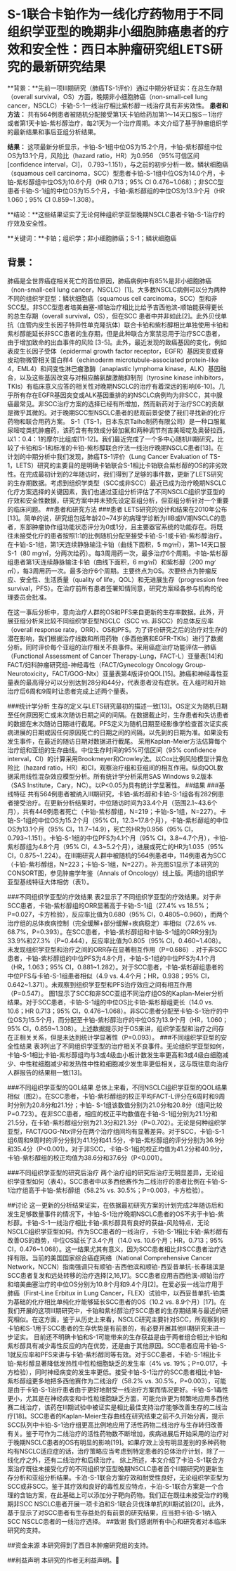 # S-1联合卡铂作为一线化疗药物用于不同组织学亚型的晚期非小细胞肺癌患者的疗效和安全性：西日本肿瘤研究组LETS研究的最新研究结果


**背景：**先前一项III期研究（肺癌TS-1评价）通过中期分析证实：在总生存期（overall survival，OS）方面，晚期非小细胞肺癌（non-small-cell lung cancer，NSCLC）卡铂-S-1一线治疗相比紫杉醇一线治疗具有非劣效性。
**患者和方法：** 共有564例患者被随机分配接受第1天卡铂给药加第1～14天口服S－1治疗或者第1天卡铂-紫杉醇治疗，每21天为一个治疗周期。本文介绍了基于肿瘤组织学的最新结果和事后亚组分析结果。

**结果：** 这项最新分析显示，卡铂-S-1组中位OS为15.2个月，卡铂-紫杉醇组中位OS为13.1个月，风险比（hazard ratio，HR）为0.956 （95%可信区间[confidence interval，CI]， 0.793~1.151），与之前的初步分析一致。鳞状细胞癌（squamous cell carcinoma，SCC）型患者卡铂-S-1组中位OS为14.0个月，卡铂-紫杉醇组中位OS为10.6个月（HR 0.713；95% CI 0.476~1.068）；非SCC型患者卡铂-S-1组的中位OS为15.5个月，卡铂-紫杉醇组的中位OS为13.9个月（HR 1.060；95% CI 0.859~1.308）。

**结论：**这些结果证实了无论何种组织学亚型晚期NSCLC患者卡铂-S-1治疗的疗效及安全性。

**关键词：**卡铂；组织学；非小细胞肺癌；S-1；鳞状细胞癌

## 背景：

肺癌是全世界癌症相关死亡的首位原因，肺癌病例中有85%是非小细胞肺癌（non-small-cell lung cancer，NSCLC）[1]。大多数NSCLC病例可以分为两种不同的组织学亚型：鳞状细胞癌（squamous cell carcinoma，SCC）型和非SCC型。非SCC型患者培美曲塞-顺铂治疗相比比给予吉西他滨-顺铂能获得更长的总生存期（overall survival，OS），但在SCC 患者中并非如此[2]。此外贝伐单抗（血管内皮生长因子特异性单克隆抗体）联合卡铂和紫杉醇相比单独使用卡铂和紫杉醇能延长非SCC患者的生存期，但是此种联合方案禁忌用于治疗SCC患者，由于增加致命的出血事件的风险 [3-5]。此外，最近发现的致癌基因的变化，例如表皮生长因子受体（epidermal growth factor receptor，EGFR）基因突变或脊皮动物微管相关蛋白样4（echinoderm microtubule-associated protein-like 4，EML4）和间变性淋巴瘤激酶（anaplastic lymphoma kinase，ALK）基因融合，以及这些基因改变与对相应酪氨酸激酶抑制剂（tyrosine kinase inhibitors，TKIs）有临床意义应答的相关性对晚期NSCLC的治疗有着深远的影响[6-10]。几乎所有存在EGFR基因突变或ALK基因重排的的NSCLC病例均为非SCC，其中腺癌最常见。非SCC治疗方案的选择已经有所增加，然而新药对于治疗SCC的贡献是微乎其微的。对于晚期SCC型NSCLC患者的悲观前景促使了我们寻找新的化疗药物和联合用药方案。
S-1（TS-1，日本东京Taiho制药有限公司）是一种口服氟尿嘧啶类抗肿瘤药，该药含有有效成分替加氟和两种调节剂吉美嘧啶及奥替拉西，以1：0.4：1的摩尔比组成[11-12]。我们最近完成了一个多中心随机III期研究，比较了卡铂和S-1和标准的卡铂-紫杉醇联合疗法一线治疗晚期NSCLC患者[13]。在计划的中期分析中我们发现，肺癌TS-1评价（Lung Cancer Evaluation of TS-1，LETS）研究的主要目的是明确卡铂联合S-1相比卡铂联合紫杉醇的OS的非劣效性。在完成最初计划的2年随访时，我们得到了足够的事件数，更新了LETS研究的生存期数据。考虑到组织学类型（SCC或非SCC）最近已成为治疗晚期NSCLC化疗方案选择的关键因素，我们也通过亚组分析评估了不同NSCLC组织学亚型的疗效和安全性数据，研究方案中并未预先设定亚组分析，但亚组分析针对一个重要的临床问题。
##患者和研究方法
###患者
LETS研究的设计和结果在2010年公布[13]。简单的说，研究组包括年龄20~74岁的病理学诊断为ⅢB或Ⅳ期NSCLC的患者，东部肿瘤协作组功能状态评分为0或1分，且主要器官系统的功能存在。将既往未接受化疗的患者按照1:1的比例随机分配至接受卡铂-S-1或卡铂-紫杉醇治疗。在卡铂-S-1组，第1天连续静脉输注卡铂（曲线下面积，5 mg∕㎡），第1~14天口服S-1（80 mg∕㎡，分两次给药）。每3周用药一次，最多治疗6个周期。卡铂-紫杉醇组患者第1天连续静脉输注卡铂（曲线下面积，6 mg∕㎡）和紫杉醇（200 mg∕㎡），每3周用药一次。最多治疗6个周期。主要终点为OS。次要终点为肿瘤反应、安全性、生活质量（quality of life，QOL）和无进展生存（progression free survival，PFS）。在治疗前所有患者签署知情同意，研究方案经各参与机构的伦理委员会批准。

在这一事后分析中，意向治疗人群的OS和PFS来自更新的生存率数据。此外，开展亚组分析来比较不同组织学亚型NSCLC（SCC vs. 非SCC）的总体反应率（overall response rate，ORR）、OS和PFS。为了评价研究之后的治疗对生存的潜在影响，我们根据治疗线数和所用药物（多西他赛和EGFR-TKIs）进行了数据分析。同时评价每个亚组的治疗相关不良事件。采用癌症治疗功能评估—肺癌（Functional Assessment of Cancer Therapy-Lung，FACT-L）亚量表[14]和FACT/妇科肿瘤研究组-神经毒性（FACT/Gynecology Oncology Group-Neurotoxicity，FACT/GOG-Ntx）亚量表第4版评价QOL[15]。肺癌和神经毒性亚量表的最高得分可以分别达到28分和44分，代表患者没有症状。在入组时和开始治疗后6周和9周时让患者完成上述两个量表。

###统计学分析
生存的定义与LETS研究最初的描述一致[13]。OS定义为随机日期至任何原因死亡或末次随访日期之间的间隔。在数据截止时，生存患者和失访患者的数据在末次随访日期进行截尾。PFS定义为随机日期至经影像学检查首次证实疾病进展的日期或因任何原因死亡的日期之间的间隔，以先到的日期为准。如果没有发生事件，在最近的随访日期对数据进行截尾。
采用Kaplan-Meier方法估算每个治疗组和亚组的生存曲线。中位生存时间的95%可信区间（95% confidence interval，CI）的计算采用Brookmeyer和Crowley法。以Cox比例风险模型计算危险比（hazard ratio，HR）和CI，观察治疗组和亚组间的相互作用。纵向QOL数据采用线性混杂效应模型分析。所有统计学分析采用SAS Windows 9.2版本（SAS Institute，Cary，NC）。以P<0.05为具有统计学显著性。
##结果
###基线特征
共有564例患者被纳入III期研究，卡铂-紫杉醇和卡铂-S-1组各有282例患者接受治疗。在更新分析结果时，中位随访时间为33.4个月（范围2.1~43.6个月），共有446例患者死亡（卡铂-紫杉醇组，N=219；卡铂-S-1组，N=227）。卡铂-S-1组的中位OS为15.2个月（95% CI，12.3~17.8个月），卡铂-紫杉醇组的中位OS为13.1个月（95% CI，11.7~14.9），死亡的HR为0.956（95% CI，0.793~1.151）。卡铂-S-1组的中位PFS为4.1个月（95% CI，3.8~4.7个月），卡铂-紫杉醇组为4.8个月（95% CI，4.3~5.2个月），进展或死亡的HR为1.035（95% CI，0.875~1.224）。在III期研究人群中被随机的564例患者中，114例患者为SCC（卡铂-紫杉醇组，N=223；卡铂-S-1组，N=227）。补充图S1显示了本研究的CONSORT图，参见肿瘤学年鉴（Annals of Oncology）线上版。两组的组织学亚型基线特征大体相仿（表1）。

###不同组织学亚型的疗效结果
表2显示了不同组织学亚型的疗效结果。对于非SCC患者，卡铂-紫杉醇组的ORR显著高于卡铂-S-1组（27.4% vs 18.5%；P=0.027，卡方检验），反应率比值为0.680（95% CI，0.4805~0.960），而两个治疗组的总体疾病控制（完全缓解+部分缓解+疾病稳定）率相似（72.6% vs. 68.7%，P=0.393）。在SCC患者，卡铂-紫杉醇组和卡铂-S-1组的ORR分别为33.9%和27.3%（P=0.444），反应率比值为0.805（95% CI，0.460~1.408）。未发现组织学亚型和治疗之间的ORR存在显著相互作用（P=0.686）.
对于非SCC患者，卡铂-紫杉醇组的中位PFS为4.8个月，卡铂-S-1组的中位PFS为4.1个月（HR，1.063；95% CI，0.881~1.282）。对于SCC患者，卡铂-紫杉醇组患者的中位PFS与卡铂-S-1组患者相似（4.9 vs. 4.4个月；HR，0.938；95% CI，0.642~1.371）。未观察到组织学亚型和PFS治疗效应之间有相互作用（P=0.547）。
图1显示了SCC和非SCC亚组不同治疗组OS的Kaplan-Meier分析结果。对于SCC患者，卡铂-S-1组的中位OS比卡铂-紫杉醇组更长（14.0 vs. 10.6；HR 0.713；95% CI，0.476~1.068）。非SCC患者分配至卡铂-S-1治疗的中位OS为15.5个月，而分配至卡铂-紫杉醇治疗的中位OS为13.9个月（HR，1.060；95% CI，0.859~1.308）。上述数据提示对于OS来讲，组织学亚型和治疗之间存在正相关关系，但是未达到统计学显著性（P=0.093）。
###不同组织学亚型的安全性结果
表3列出了不同组织学亚型的治疗相关不良事件。无论组织学亚型如何，卡铂-S-1相比卡铂-紫杉醇组均与3或4级血小板计数发生率更高和3或4级白细胞减少、中性粒细胞减少和发热性中性粒细胞减少发生率更低相关，这与既往意向治疗人群报告的结果相一致[13]。

###不同组织学亚型的QOL结果
总体上来看，不同NSCLC组织学亚型的QOL结果相似（图2）。在SCC患者，卡铂-紫杉醇组的校正平均FACT-L评分在6周时和9周时分别为20.8分和21.1分；卡铂- S-1组该数值分别为21.0分和20.8分（组间比较P=0.723）。在非SCC患者，相应的校正平均数值在卡铂-S-1组分别为21.1分和21.5分，在卡铂-紫杉醇组分别为21.3分和21.3分（P=0.702）。无论是何种组织学亚型，FACT/GOG-Ntx评分在两个治疗组间均有显著差异。对于SCC，卡铂-S-1组6周和9周时的评分分别为41.1分和41.5分，卡铂-紫杉醇组的评分分别为36.9分和35.4分（P<0.001）。对于非SCC，卡铂-S-1组的校正均值为41.2分和40.9分，卡铂-紫杉醇组的校正均值为38.6分和37.6分（P<0.001）。

###不同组织学亚型的研究后治疗
两个治疗组的研究后治疗无明显差异，无论组织学亚型如何（表4）。SCC患者中以多西他赛作为二线治疗的患者比例在卡铂-S-1治疗组高于卡铂-紫杉醇组（58.2% vs. 30.5%；P=0.003，卡方检验）。

##讨论
这一更新的分析结果证实，在依据最初研究方案的计划完成2年随访后和发生足够数量事件的情况下，卡铂-S-1治疗晚期NSCLC患者的OS不劣于卡铂-紫杉醇。卡铂-S-1一线治疗相比卡铂-紫杉醇具有良好的获益-风险特点，无论NSCLC组织学亚型如何。作为SCC患者的一线治疗，卡铂-S-1相比卡铂-紫杉醇有改善OS的趋势，中位OS延长了3.4个月（14.0 vs. 10.6个月；HR，0.713；95% CI，0.476~1.068）。这一结果尤其有意义，因为SCC患者相比非SCC患者治疗选择有限。当前的美国国家综合癌症网络（National Comprehensive Cancer Network，NCCN）指南强调只有顺铂-吉西他滨和顺铂-西妥昔单抗-长春瑞滨是SCC患者复发和远处转移的治疗选择[2,16,17]。SCC患者应用吉西他滨-顺铂治疗和培美曲塞治疗的中位OS分别为10.8个月和9.4个月[2]。在爱必妥一线治疗用于肺癌（First-Line Erbitux in Lung
Cancer，FLEX）试验中，以西妥昔单抗-铂类为基础的化疗相比单纯化疗能够延长SCC患者的OS（10.2 vs. 8.9个月）[17]。在我们开展的这项III期研究中，卡铂和紫杉醇治疗SCC患者的生存期结果与最近的研究相似。在这方面，鉴于从历史上来看，NSCLC研究主要针对SCC，所观察到的卡铂和S-1用于SCC患者的生存优势是有前景的，有必要开展其他III期研究来进一步证实。
目前还不明确卡铂和S-1可能带来的生存获益是由于两者组合相比卡铂和紫杉醇具有减少毒性反应的内在优势，还是由于其他原因。SCC患者应用卡铂-S-1就反应率和PFS来讲与卡铂-紫杉醇同等有效。对于SCC患者，卡铂-S-1相比卡铂-紫杉醇显著降低发热性中性粒细胞缺乏的发生率（4% vs. 19%；P=0.017，卡方检验），同时神经病变的发生率更低。接受卡铂-S-1治疗的SCC患者相比卡铂-紫杉醇组更多地把多西他赛作为二线治疗（58.2% vs. 30.5%，P=0.003），可能是由于卡铂-S-1治疗患者由于更好地耐受一线治疗方案而情况更好。卡铂-S-1毒性更小，尤其是在神经病变和中性粒细胞缺乏方面，可能允许更为频繁地应用多西他赛二线治疗，该药在III期试验中被证实是相比最佳支持治疗能够改善生存的二线治疗[18]。SCC患者的Kaplan-Meier生存曲线在研究结束之前不久开始分离，提示SCC队列中卡铂-S-1治疗组更高比例地应用了活性药物二线治疗与生存转归改善有关。鉴于可作为二线治疗的活性药物数不断增加，疾病进展后开始采用的治疗对于晚期NSCLC患者的OS有明显的影响[19]。如果疗效上没有明显差别的多种药物均有NSCLC适应症的话，治疗策略应当考虑到特定患者的总体治疗计划，除了一线化疗之外，还有二线治疗和后续治疗。
综上所述，本文介绍了卡泊-S-1联合方案治疗既往未接受化疗的不同组织学亚型晚期NSCLC患者首个III期研究的更新生存分析和亚组分析结果。卡泊-S-1联合方案疗效和耐受性良好，无论组织学亚型为SCC或非SCC。鉴于其疗效和良好的毒性反应特点，卡泊-S-1联合方案是一个合理的含铂方案，在此基础上可以添加分子靶向药物。我们正在既往未接受治疗的晚期非SCC NSCLC患者开展一项卡泊和S-1联合贝伐珠单抗的II期试验[20]。此外，基于显示了对SCC患者有生存益处的有前景的研究结果，应当把卡铂-S-1纳入SCC NSCLC患者的一线治疗选择。
##致谢
我们感谢所有中心和研究者对本临床研究的支持。

##资金来源
本研究得到了西日本肿瘤研究组的支持。

##利益声明
本研究的作者无利益声明。

